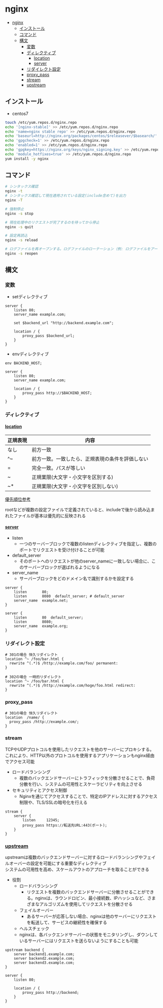 # nginx

- [nginx](#nginx)
  - [インストール](#インストール)
  - [コマンド](#コマンド)
  - [構文](#構文)
    - [変数](#変数)
    - [ディレクティブ](#ディレクティブ)
      - [location](#location)
      - [server](#server)
    - [リダイレクト設定](#リダイレクト設定)
    - [proxy\_pass](#proxy_pass)
    - [stream](#stream)
    - [upstream](#upstream)

## インストール

- centos7

```sh
touch /etc/yum.repos.d/nginx.repo
echo '[nginx-stable]' >> /etc/yum.repos.d/nginx.repo
echo 'name=nginx stable repo' >> /etc/yum.repos.d/nginx.repo
echo 'baseurl=http://nginx.org/packages/centos/$releasever/$basearch/' >> /etc/yum.repos.d/nginx.repo
echo 'gpgcheck=1' >> /etc/yum.repos.d/nginx.repo
echo 'enabled=1' >> /etc/yum.repos.d/nginx.repo
echo 'gpgkey=https://nginx.org/keys/nginx_signing.key' >> /etc/yum.repos.d/nginx.repo
echo 'module_hotfixes=true' >> /etc/yum.repos.d/nginx.repo
yum install -y nginx
```

## コマンド

```sh
# シンタックス確認
nginx -t
# シンタックス確認して現在適用されている設定(include含めて)を出力
nginx -T

# 強制停止
nginx -s stop

# 現在処理中のリクエストが完了するのを待ってから停止
nginx -s quit

# 設定再読込
nginx -s reload

# ログファイルを再オープンする。ログファイルのローテーション（例: ログファイルをアーカイブして新しいログファイルを作成する）後に使用され、Nginxに新しいログファイルを使用させるために使われる
nginx -s reopen
```

## 構文

### 変数

- setディレクティブ

```nginx
server {
    listen 80;
    server_name example.com;

    set $backend_url "http://backend.example.com";

    location / {
        proxy_pass $backend_url;
    }
}
```

- envディレクティブ

```nginx
env BACKEND_HOST;

server {
    listen 80;
    server_name example.com;

    location / {
        proxy_pass http://$BACKEND_HOST;
    }
}
```

### ディレクティブ

#### [location](https://heartbeats.jp/hbblog/2012/04/nginx05.html)

| 正規表現 | 内容 |
|-|-|
| なし | 前方一致 |
| ^~ | 前方一致。一致したら、正規表現の条件を評価しない |
| = | 完全一致。パスが等しい|
| ~ | 正規業限(大文字・小文字を区別する) |
| ~* | 正規業限(大文字・小文字を区別しない) |

[優先順位参考](https://muziyoshiz.hatenablog.com/entry/2019/06/30/203903)

rootなどが複数の設定ファイルで定義されていると、includeで後から読み込まれたファイルが基本は優先的に反映される

#### [server](https://nginx.org/en/docs/http/server_names.html)

- listen
  - 一つのサーバーブロックで複数のlistenディレクティブを指定し、複数のポートでリクエストを受け付けることが可能
- default_server
  - そのポートへのリクエストが他のserver_nameに一致しない場合に、このサーバーブロックが選ばれるようになる
- server_name
  - サーバーブロックをどのドメイン名で識別するかを設定する

```nginx
server {
    listen       80;
    listen       8080  default_server; # default_server
    server_name  example.net;
}

server {
    listen       80  default_server;
    listen       8080;
    server_name  example.org;
}

```

### リダイレクト設定

```nginx
# 301の場合 恒久リダイレクト
location ^~ /foo/bar.html {
  rewrite ^(.*)$ /http://example.com/foo/ permanent:
}

# 302の場合 一時的リダイレクト
location ^~ /foo/bar.html {
  rewrite ^(.*)$ /http://example.com/hoge/foo.html redirect:
}
```

### proxy_pass

```nginx
# 301の場合 恒久リダイレクト
location  /name/ {
  proxy_pass /http://example.com/;
}
```

### stream

TCPやUDPプロトコルを使用したリクエストを他のサーバーにプロキシする。これにより、HTTP以外のプロトコルを使用するアプリケーションもnginx経由でアクセス可能

- ロードバランシング
  - 複数のバックエンドサーバーにトラフィックを分散させることで、負荷分散を行い、システムの可用性とスケーラビリティを向上させる
- セキュリティとアクセス制御
  - Nginxを通じてアクセスすることで、特定のIPアドレスに対するアクセス制限や、TLS/SSLの暗号化を行える

```nginx
stream {
    server {
        listen     12345;
        proxy_pass https://転送先URL:443(ポート);
    }
}
```

### [upstream](https://docs.nginx.com/nginx/admin-guide/load-balancer/tcp-udp-load-balancer/)

upstreamは複数のバックエンドサーバーに対するロードバランシングやフェイルオーバーの設定を可能にする重要なディレクティブ  
システムの可用性を高め、スケールアウトのアプローチを取ることができる

- 役割
  - ロードバランシング
    - リクエストを複数のバックエンドサーバーに分散させることができる。nginxは、ラウンドロビン、最小接続数、IPハッシュなど、さまざまなアルゴリズムを使用してリクエストを分散させる
  - フェイルオーバー
    - あるサーバーが応答しない場合、nginxは他のサーバーにリクエストを転送して、サービスの継続性を確保する
  - ヘルスチェック
  - nginxは、各バックエンドサーバーの状態をモニタリングし、ダウンしているサーバーにはリクエストを送らないようにすることも可能

```nginx
upstream backend {
    server backend1.example.com;
    server backend2.example.com;
    server backend3.example.com;
}

server {
    listen 80;

    location / {
        proxy_pass http://backend;
    }
}
```
